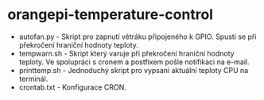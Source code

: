 # orangepi-temperature-control

- autofan.py - Skript pro zapnutí větráku připojeného k GPIO. Spustí se při překročení hraniční hodnoty teploty.
- tempwarn.sh - Skript který varuje při překročení hraniční hodnoty teploty. Ve spolupráci s cronem a postfixem pošle notifikaci na e-mail.
- printtemp.sh - Jednoduchý skript pro vypsaní aktuální teploty CPU na terminál.
- crontab.txt - Konfigurace CRON.
